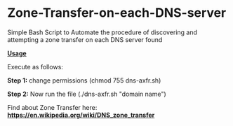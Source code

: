 # Zone-Transfer-on-each-DNS-server
Simple Bash Script to Automate the procedure of discovering and attempting a zone transfer on each DNS server found



<b><u>Usage</u></b>

Execute as follows:

<b>Step 1:</b> change permissions (chmod 755 dns-axfr.sh)

<b>Step 2:</b> Now run the file (./dns-axfr.sh "domain name")





Find about Zone Transfer here: <b>https://en.wikipedia.org/wiki/DNS_zone_transfer</b>
